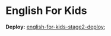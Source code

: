 # English For Kids

**Deploy:** [english-for-kids-stage2-deploy](https://rolling-scopes-school.github.io/upmyskills-JSFE2021Q1/english-for-kids-stage2-deploy/);
